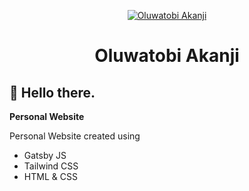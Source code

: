 <p align="center">
  <a href="https://www.oluwatobiakanji.gatsby.io">
    <img alt="Oluwatobi Akanji" src="https://res.cloudinary.com/dfybu7w8o/image/upload/c_scale,r_30,w_120/v1627292987/oluwatobiakanji.com/passport_endeno.jpg" />
  </a>
</p>
<h1 align="center">
  Oluwatobi Akanji
</h1>

## :wave: Hello there.

**Personal Website**

  Personal Website created using
  - Gatsby JS
  - Tailwind CSS
  - HTML & CSS

    
